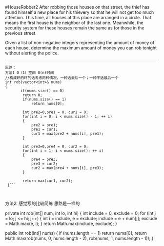#HouseRobber2
After robbing those houses on that street, the thief has found himself a new place for his thievery so that he will not get too much attention. 
This time, all houses at this place are arranged in a circle. 
That means the first house is the neighbor of the last one. Meanwhile, the security system for these houses remain the same as for those in the previous street.

Given a list of non-negative integers representing the amount of money of each house, 
determine the maximum amount of money you can rob tonight without alerting the police.


---




```
思路：
方法1 O（1）空间 O(n)时间
//构成环的环的话考虑两种情况，一种选最后一个；一种不选最后一个
int rob(vector<int>& nums)
{
       if(nums.size() == 0)
        return 0;
        if(nums.size() == 1)
            return nums[0];
    
        int pre2=0,pre1 = 0, cur1 = 0;
        for(int i = 0; i < nums.size() - 1; ++ i)
        {
            pre2 = pre1;
            pre1 = cur1;
            cur1 = max(pre2 + nums[i], pre1);
        }
    
        int pre3=0,pre4 = 0, cur2 = 0;
        for(int i = 1; i < nums.size(); ++ i)
        {
            pre4 = pre3;
            pre3 = cur2;
            cur2 = max(pre4 + nums[i], pre3);
        }
    
        return max(cur1, cur2);
 }```

 
```
方法2:
感觉写的比较简练 思路是一样的

private int rob(int[] num, int lo, int hi) {
    int include = 0, exclude = 0;
    for (int j = lo; j <= hi; j++) {
        int i = include, e = exclude;
        include = e + num[j];
        exclude = Math.max(e, i);
    }
    return Math.max(include, exclude);
}

public int rob(int[] nums) {
    if (nums.length == 1) return nums[0];
    return Math.max(rob(nums, 0, nums.length - 2), rob(nums, 1, nums.length - 1));
}
```
